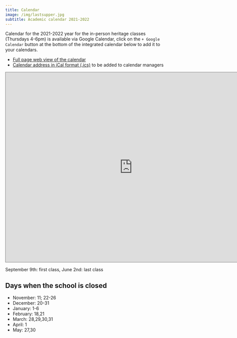 ```yaml
---
title: Calendar
image: /img/lastsupper.jpg
subtitle: Academic calendar 2021-2022
---
```

Calendar for the 2021-2022 year for the in-person heritage classes (Thursdays 4-6pm) is available via Google Calendar, click on the `+ Google Calendar` button at the bottom of the integrated calendar below to add it to your calendars.

* [Full page web view of the calendar](https://calendar.google.com/calendar/embed?src=ftdcclbhb2376sq8hudue9nb50%40group.calendar.google.com)
* [Calendar address in iCal format (.ics)](https://calendar.google.com/calendar/ical/ftdcclbhb2376sq8hudue9nb50%40group.calendar.google.com/public/basic.ics) to be added to calendar managers

<iframe src="https://calendar.google.com/calendar/embed?height=600&wkst=1&bgcolor=%23ffffff&ctz=America%2FLos_Angeles&src=ZnRkY2NsYmhiMjM3NnNxOGh1ZHVlOW5iNTBAZ3JvdXAuY2FsZW5kYXIuZ29vZ2xlLmNvbQ&color=%23AD1457" style="border:solid 1px #777" width="800" height="600" frameborder="0" scrolling="no"></iframe>

September 9th: first class, June 2nd: last class

## Days when the school is closed

* November: 11; 22-26
* December: 20-31
* January: 1-6
* February: 18,21
* March: 28,29,30,31
* April: 1
* May: 27,30
